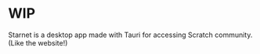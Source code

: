# WIP 

Starnet is a desktop app made with Tauri for accessing Scratch community.
(Like the website!)
